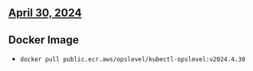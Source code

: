 ## [April 30, 2024](https://github.com/OpsLevel/kubectl-opslevel/compare/v2024.4.26...v2024.4.30)
## Docker Image

  - `docker pull public.ecr.aws/opslevel/kubectl-opslevel:v2024.4.30`

